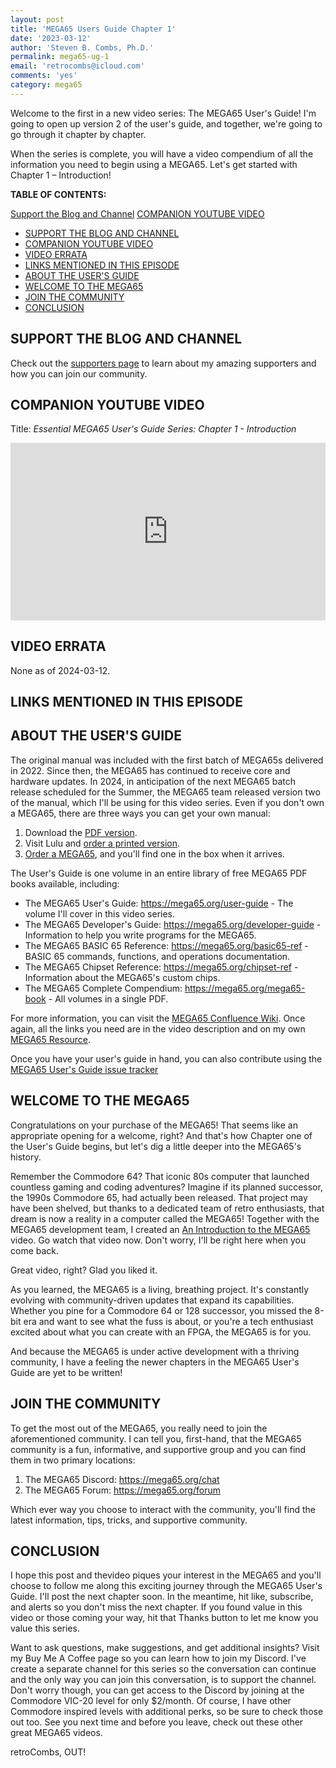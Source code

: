 ```yaml
---
layout: post
title: 'MEGA65 Users Guide Chapter 1'
date: '2023-03-12'
author: 'Steven B. Combs, Ph.D.'
permalink: mega65-ug-1
email: 'retrocombs@icloud.com'
comments: 'yes'
category: mega65
---
```


Welcome to the first in a new video series: The MEGA65 User's Guide! I'm going to open up version 2 of the user's guide, and together, we're going to go through it chapter by chapter.

When the series is complete, you will have a video compendium of all the information you need to begin using a MEGA65. Let's get started with Chapter 1 – Introduction!

**TABLE OF CONTENTS:**

[Support the Blog and Channel](#support-the-blog-and-channel)
[COMPANION YOUTUBE VIDEO](#companion-youtube-video)
- [SUPPORT THE BLOG AND CHANNEL](#support-the-blog-and-channel)
- [COMPANION YOUTUBE VIDEO](#companion-youtube-video)
- [VIDEO ERRATA](#video-errata)
- [LINKS MENTIONED IN THIS EPISODE](#links-mentioned-in-this-episode)
- [ABOUT THE USER'S GUIDE](#about-the-users-guide)
- [WELCOME TO THE MEGA65](#welcome-to-the-mega65)
- [JOIN THE COMMUNITY](#join-the-community)
- [CONCLUSION](#conclusion)

## SUPPORT THE BLOG AND CHANNEL

Check out the [supporters page](/supporters) to learn about my amazing supporters and how you can join our community.

## COMPANION YOUTUBE VIDEO

Title: _Essential MEGA65 User's Guide Series: Chapter 1 - Introduction_

<div style="position:relative;padding-top:56.25%;"><p><iframe src="https://www.youtube.com/embed/UUVOtkLP-eY?si=Y4Y5wWGr1xQ3GtBV" frameborder="0" allowfullscreen="true" mozallowfullscreen="true" webkitallowfullscreen="true" style="position:absolute;top:0;left:0;width:100%;height:100%;"></iframe></p></div>

## VIDEO ERRATA

None as of 2024-03-12.

## LINKS MENTIONED IN THIS EPISODE

## ABOUT THE USER'S GUIDE
The original manual was included with the first batch of MEGA65s delivered in 2022. Since then, the MEGA65 has continued to receive core and hardware updates. In 2024, in anticipation of the next MEGA65 batch release scheduled for the Summer, the MEGA65 team released version two of the manual, which I'll be using for this video series. Even if you don't own a MEGA65, there are three ways you can get your own manual:

1. Download the [PDF version](https://mega65.org/user-guide).
2. Visit Lulu and [order a printed version](https://www.lulu.com/shop/dan-sanderson-and-edilbert-kirk-and-paul-gardner-stephen/mega65-users-guide/paperback/product-dyrzzzy.html?page=1&pageSize=4).
3. [Order a MEGA65](https://shop.trenz-electronic.de/en/TE0765-06-T001CK-MEGA65-highly-advanced-C64-and-C65-compatible-8-bit-computer?c=564), and you'll find one in the box when it arrives.

The User's Guide is one volume in an entire library of free MEGA65 PDF books available, including:

- The MEGA65 User's Guide: <https://mega65.org/user-guide> - The volume I'll cover in this video series.
- The MEGA65 Developer's Guide: <https://mega65.org/developer-guide> - Information to help you write programs for the MEGA65.
- The MEGA65 BASIC 65 Reference: <https://mega65.org/basic65-ref> - BASIC 65 commands, functions, and operations documentation.
- The MEGA65 Chipset Reference: <https://mega65.org/chipset-ref> - Information about the MEGA65's custom chips.
- The MEGA65 Complete Compendium: <https://mega65.org/mega65-book> - All volumes in a single PDF.

For more information, you can visit the [MEGA65 Confluence Wiki](https://mega65.org/docs). Once again, all the links you need are in the video description and on my own [MEGA65 Resource](https://www.retrocombs.com/mega65).

Once you have your user's guide in hand, you can also contribute using the [MEGA65 User's Guide issue tracker](https://github.com/mega65/mega65-user-guide/issues)

## WELCOME TO THE MEGA65
Congratulations on your purchase of the MEGA65! That seems like an appropriate opening for a welcome, right? And that's how Chapter one of the User's Guide begins, but let's dig a little deeper into the MEGA65's history.

Remember the Commodore 64? That iconic 80s computer that launched countless gaming and coding adventures? Imagine if its planned successor, the 1990s Commodore 65, had actually been released. That project may have been shelved, but thanks to a dedicated team of retro enthusiasts, that dream is now a reality in a computer called the MEGA65! Together with the MEGA65 development team, I created an [An Introduction to the MEGA65](https://youtu.be/Vr9rLUQZgJI) video. Go watch that video now. Don't worry, I'll be right here when you come back.

Great video, right? Glad you liked it.

As you learned, the MEGA65 is a living, breathing project. It's constantly evolving with community-driven updates that expand its capabilities. Whether you pine for a Commodore 64 or 128 successor, you missed the 8-bit era and want to see what the fuss is about, or you're a tech enthusiast excited about what you can create with an FPGA, the MEGA65 is for you.

And because the MEGA65 is under active development with a thriving community, I have a feeling the newer chapters in the MEGA65 User's Guide are yet to be written!

## JOIN THE COMMUNITY
To get the most out of the MEGA65, you really need to join the aforementioned community. I can tell you, first-hand, that the MEGA65 community is a fun, informative, and supportive group and you can find them in two primary locations:

1. The MEGA65 Discord: <https://mega65.org/chat>
2. The MEGA65 Forum: <https://mega65.org/forum>

Which ever way you choose to interact with the community, you'll find the latest information, tips, tricks, and supportive community.

## CONCLUSION
I hope this post and thevideo piques your interest in the MEGA65 and you'll choose to follow me along this exciting journey through the MEGA65 User's Guide. I'll post the next chapter soon. In the meantime, hit like, subscribe, and alerts so you don't miss the next chapter. If you found value in this video or those coming your way, hit that Thanks button to let me know you value this series.

Want to ask questions, make suggestions, and get additional insights? Visit my Buy Me A Coffee page so you can learn how to join my Discord. I've create a separate channel for this series so the conversation can continue and the only way you can join this conversation, is to support the channel. Don't worry though, you can get access to the Discord by joining at the Commodore VIC-20 level for only $2/month. Of course, I have other Commodore inspired levels with additional perks, so be sure to check those out too. See you next time and before you leave, check out these other great MEGA65 videos.

retroCombs, OUT!